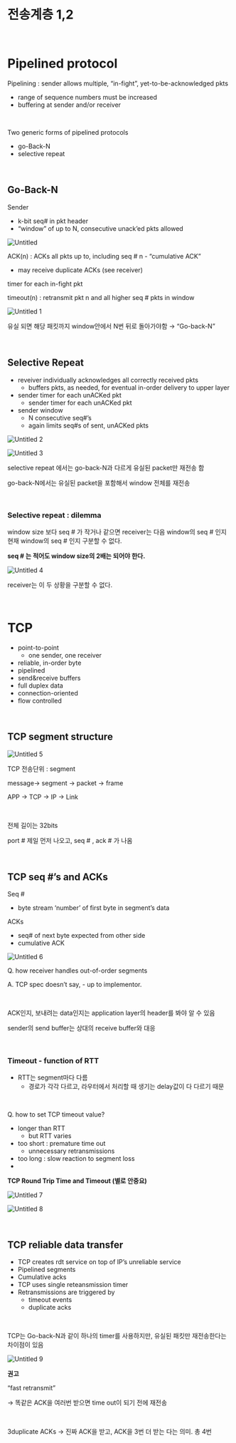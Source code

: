 # 전송계층 1,2

<br>

# Pipelined protocol

Pipelining : sender allows multiple, “in-fight”, yet-to-be-acknowledged pkts

- range of sequence numbers must be increased
- buffering at sender and/or receiver

<br>

Two generic forms of pipelined protocols

- go-Back-N
- selective repeat

<br>

## Go-Back-N

Sender

- k-bit seq# in pkt header
- “window” of up to N, consecutive unack’ed pkts allowed

![Untitled](https://user-images.githubusercontent.com/109324634/193663871-20489642-c060-455c-8917-dedc2f2bae13.png)

ACK(n) : ACKs all pkts up to, including seq # n - “cumulative ACK”

- may receive duplicate ACKs (see receiver)

timer for each in-fight pkt

timeout(n) : retransmit pkt n and all higher seq # pkts in window

![Untitled 1](https://user-images.githubusercontent.com/109324634/193663632-621f6720-681f-436c-aa20-98872396b075.png)

유실 되면 해당 패킷까지 window안에서 N번 뒤로 돌아가야함  → “Go-back-N”

 <br>

## Selective Repeat

- reveiver individually acknowledges all correctly received pkts
    - buffers pkts, as needed, for eventual in-order delivery to upper layer
- sender timer for each unACKed pkt
    - sender timer for each unACKed pkt
- sender window
    - N consecutive seq#’s
    - again limits seq#s of sent, unACKed pkts

![Untitled 2](https://user-images.githubusercontent.com/109324634/193663663-a1e04e0d-b3c7-400e-a9a6-9b189ad4c7d0.png)

![Untitled 3](https://user-images.githubusercontent.com/109324634/193663695-4f1d55ea-40b3-4977-8f20-a510a262dcbb.png)

selective repeat 에서는 go-back-N과 다르게 유실된 packet만 재전송 함

go-back-N에서는 유실된 packet을 포함해서 window 전체를 재전송

<br>

### Selective repeat : dilemma

window size 보다 seq # 가 작거나 같으면 receiver는 다음 window의 seq # 인지 현재 window의 seq # 인지 구분할 수 없다.

**seq # 는 적어도 window size의 2배는 되어야 한다.**

![Untitled 4](https://user-images.githubusercontent.com/109324634/193663721-65bb0265-d97b-4fe7-a7f9-3c1186f2aea2.png)

receiver는 이 두 상황을 구분할 수 없다.

<br>

# TCP

- point-to-point
    - one sender, one receiver
- reliable, in-order byte
- pipelined
- send&receive buffers
- full duplex data
- connection-oriented
- flow controlled

<br>

## TCP segment structure

![Untitled 5](https://user-images.githubusercontent.com/109324634/193664039-9925862e-d3e0-4bd0-b6db-fea4ad863d8f.png)

TCP 전송단위 : segment

message→ segment → packet → frame

APP         →      TCP    →     IP    →    Link

<br>

전체 길이는 32bits

port # 제일 먼저 나오고, seq # , ack # 가 나옴

<br>

## TCP seq #’s and ACKs

Seq #

- byte stream ‘number’ of first byte in segment’s data

ACKs

- seq# of next byte expected from other side
- cumulative ACK

![Untitled 6](https://user-images.githubusercontent.com/109324634/193664096-44ddc770-d5a5-40ae-9852-96c29cd51d21.png)

Q. how receiver handles out-of-order segments

A. TCP spec doesn’t say, - up to implementor. 

<br>

ACK인지, 보내려는 data인지는 application layer의 header를 봐야 알 수 있음

sender의 send buffer는 상대의 receive buffer와 대응

<br>

### Timeout - function of RTT

- RTT는 segment마다 다름
    - 경로가 각각 다르고, 라우터에서 처리할 때 생기는 delay값이 다 다르기 때문

<br>

Q. how to set TCP timeout value?

- longer than RTT
    - but RTT varies
- too short : premature time out
    - unnecessary retransmissions
- too long : slow reaction to segment loss
- <br>

**TCP Round Trip Time and Timeout (별로 안중요)**

![Untitled 7](https://user-images.githubusercontent.com/109324634/193664137-b57ca4ff-a46f-4c47-a877-35fac924546f.png)

![Untitled 8](https://user-images.githubusercontent.com/109324634/193664158-9ce536d8-bf3c-4445-b906-b997dec39165.png)

<br>

## TCP reliable data transfer

- TCP creates rdt service on top of IP’s unreliable service
- Pipelined segments
- Cumulative acks
- TCP uses single reteansmission timer
- Retransmissions are triggered by
    - timeout events
    - duplicate acks

<br>

TCP는 Go-back-N과 같이 하나의 timer를 사용하지만, 유실된 패킷만 재전송한다는 차이점이 있음

![Untitled 9](https://user-images.githubusercontent.com/109324634/193664193-000c2c5f-5729-4ca3-9c91-1983bcf99918.png)

**권고**

“fast retransmit”

→ 똑같은 ACK을 여러번 받으면 time out이 되기 전에 재전송

<br>

3duplicate ACKs → 진짜 ACK을 받고, ACK을 3번 더 받는 다는 의미. 총 4번